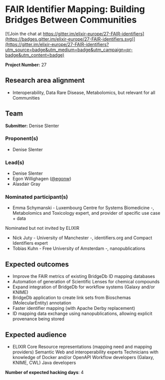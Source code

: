 # FAIR Identifier Mapping: Building Bridges Between Communities

[![Join the chat at https://gitter.im/elixir-europe/27-FAIR-identifiers](https://badges.gitter.im/elixir-europe/27-FAIR-identifiers.svg)](https://gitter.im/elixir-europe/27-FAIR-identifiers?utm_source=badge&utm_medium=badge&utm_campaign=pr-badge&utm_content=badge)

**Project Number:** 27

## Research area alignment

- Interoperability, Data
 Rare Disease, Metabolomics, but relevant for all Communities

## Team

**Submitter:** Denise Slenter

### Proponent(s)

- Denise Slenter

### Lead(s)

- Denise Slenter
- Egon Willighagen ([@egonw](https://github.com/egonw))
- Alasdair Gray

### Nominated participant(s)

- Emma Schymanski - Luxembourg Centre for Systems Biomedicine -, Metabolomics and Toxicology expert, and provider of specific use case + data

Nominated but not invited by ELIXIR

- Nick Juty - University of Manchester -, identifiers.org and Compact Identifiers expert
- Tobias Kuhn - Free University of Amsterdam -, nanopublications

## Expected outcomes

- Improve the FAIR metrics of existing BridgeDb ID mapping databases
- Automation of generation of Scientific Lenses for chemical compounds
- Expand integration of BridgeDb for workflow systems (Galaxy and/or KNIME)
- BridgeDb application to create link sets from Bioschemas (MolecularEntity) annotation
- Faster identifier mapping (with Apache Derby replacement)
- ID mapping data exchange using nanopublications, allowing explicit provenance being stored

## Expected audience

- ELIXIR Core Resource representations (mapping need and mapping providers)
 Semantic Web and interoperability experts
 Technicians with knowledge of Docker and/or OpenAPI
 Workflow developers (Galaxy, KNIME, CWL)
 Java developers

**Number of expected hacking days**: 4

